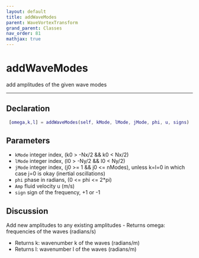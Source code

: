 ```yaml
---
layout: default
title: addWaveModes
parent: WaveVortexTransform
grand_parent: Classes
nav_order: 81
mathjax: true
---
```


#  addWaveModes

add amplitudes of the given wave modes


---

## Declaration
```matlab
 [omega,k,l] = addWaveModes(self, kMode, lMode, jMode, phi, u, signs)
```
## Parameters
+ `kMode`  integer index, (k0 > -Nx/2 && k0 < Nx/2)
+ `lMode`  integer index, (l0 > -Ny/2 && l0 < Ny/2)
+ `jMode`  integer index, (j0 >= 1 && j0 <= nModes), unless k=l=0 in which case j=0 is okay (inertial oscillations)
+ `phi`  phase in radians, (0 <= phi <= 2*pi)
+ `Amp`  fluid velocity u (m/s)
+ `sign`  sign of the frequency, +1 or -1

## Discussion

  Add new amplitudes to any existing amplitudes
                  - Returns omega: frequencies of the waves (radians/s)
  - Returns k: wavenumber k of the waves (radians/m)
  - Returns l: wavenumber l of the waves (radians/m)
